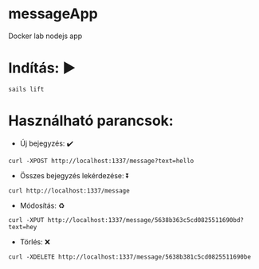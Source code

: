 # messageApp
Docker lab nodejs app

# Indítás: ▶️
```
sails lift
```

# Használható parancsok:
- Új bejegyzés: ✔️
```
curl -XPOST http://localhost:1337/message?text=hello
```
- Összes bejegyzés lekérdezése: ⏬
```
curl http://localhost:1337/message
```
- Módosítás: ♻️
```
curl -XPUT http://localhost:1337/message/5638b363c5cd0825511690bd?text=hey
```
- Törlés: ❌
```
curl -XDELETE http://localhost:1337/message/5638b381c5cd0825511690be
```